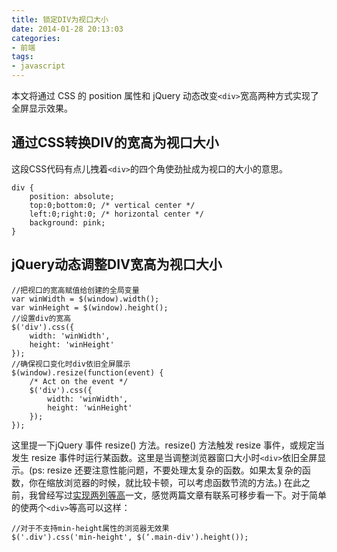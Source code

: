 ```yaml
---
title: 锁定DIV为视口大小
date: 2014-01-28 20:13:03
categories:
- 前端
tags:
- javascript
---
```


本文将通过 CSS 的 position 属性和 jQuery 动态改变`<div>`宽高两种方式实现了全屏显示效果。

<!--more-->

## 通过CSS转换DIV的宽高为视口大小
这段CSS代码有点儿拽着`<div>`的四个角使劲扯成为视口的大小的意思。

    div	{
        position: absolute;
        top:0;bottom:0; /* vertical center */
        left:0;right:0; /* horizontal center */
        background: pink;
    }

## jQuery动态调整DIV宽高为视口大小

    //把视口的宽高赋值给创建的全局变量
    var winWidth = $(window).width();
    var winHeight = $(window).height();
    //设置div的宽高
    $('div').css({
    	width: 'winWidth',
    	height: 'winHeight'
    });
    //确保视口变化时div依旧全屏展示
    $(window).resize(function(event) {
    	/* Act on the event */
    	$('div').css({
    		width: 'winWidth',
    		height: 'winHeight'
    	});
    });

这里提一下jQuery 事件  resize() 方法。resize() 方法触发 resize 事件，或规定当发生 resize 事件时运行某函数。这里是当调整浏览器窗口大小时`<div>`依旧全屏显示。(ps: resize 还要注意性能问题，不要处理太复杂的函数。如果太复杂的函数，你在缩放浏览器的时候，就比较卡顿，可以考虑函数节流的方法。)
在此之前，我曾经写过[实现两列等高](http://kai-lee.com/2013/12/03/equal-high/)一文，感觉两篇文章有联系可移步看一下。对于简单的使两个`<div>`等高可以这样：

	//对于不支持min-height属性的浏览器无效果
	$('.div').css('min-height', $(‘.main-div').height());
